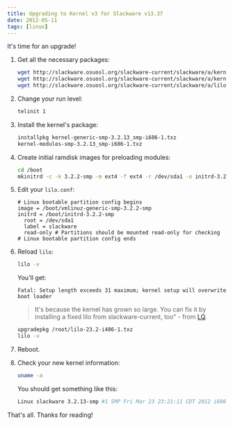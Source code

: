 ```yaml
---
title: Upgrading to Kernel v3 for Slackware v13.37
date: 2012-05-11
tags: [linux]
---
```


It's time for an upgrade!

<!--more-->

1. Get all the necessary packages:

    ```bash
    wget http://slackware.osuosl.org/slackware-current/slackware/a/kernel-generic-smp-3.2.13_smp-i686-1.txz
    wget http://slackware.osuosl.org/slackware-current/slackware/a/kernel-modules-smp-3.2.13_smp-i686-1.txz
    wget http://slackware.osuosl.org/slackware-current/slackware/a/lilo-23.2-i486-1.txz
    ```

2. Change your run level:

    ```bash
    telinit 1
    ```

3. Install the kernel's package:

    ```bash
    installpkg kernel-generic-smp-3.2.13_smp-i686-1.txz
    kernel-modules-smp-3.2.13_smp-i686-1.txz
    ```

4. Create initial ramdisk images for preloading modules:

    ```bash
    cd /boot
    mkinitrd -c -k 3.2.2-smp -m ext4 -f ext4 -r /dev/sda1 -o initrd-3.2.2-smp
    ```

5. Edit your `lilo.conf`:

    ```text
    # Linux bootable partition config begins
    image = /boot/vmlinuz-generic-smp-3.2.2-smp
    initrd = /boot/initrd-3.2.2-smp
      root = /dev/sda1
      label = slackware
      read-only # Partitions should be mounted read-only for checking
    # Linux bootable partition config ends
    ```

6. Reload `lilo`:

    ```bash
    lilo -v
    ```

    You'll get:

    ```text
    Fatal: Setup length exceeds 31 maximum; kernel setup will overwrite boot loader
    ```

    > It's because the kernel has grown so large. You can fix it by installing a
    fixed lilo from slackware-current, too" - from
    [LQ](http://www.linuxquestions.org/questions/slackware-14/using-slackware-3-2-kernel-package-from-current-on-13-37-a-927856/).

    ```bash
    upgradepkg /root/lilo-23.2-i486-1.txz
    lilo -v
    ```

7. Reboot.

8. Check your new kernel information:

    ```bash
    uname -a
    ```

    You should get something like this:

    ```bash
    Linux slackware 3.2.13-smp #1 SMP Fri Mar 23 23:21:11 CDT 2012 i686 Intel(R) Core(TM)2 Duo CPU     P8800  @ 2.66GHz GenuineIntel GNU/Linux
    ```

That's all. Thanks for reading!
